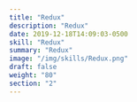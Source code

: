 ```yaml
---
title: "Redux"
description: "Redux"
date: 2019-12-18T14:09:03-0500
skill: "Redux"
summary: "Redux"
image: "/img/skills/Redux.png"
draft: false
weight: "80"
section: "2"
---
```

